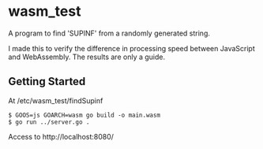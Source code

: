 # wasm_test

A program to find 'SUPINF' from a randomly generated string.

I made this to verify the difference in processing speed between JavaScript and WebAssembly. 
The results are only a guide.

## Getting Started
At /etc/wasm_test/findSupinf

```
$ GOOS=js GOARCH=wasm go build -o main.wasm
$ go run ../server.go .
```
Access to
http://localhost:8080/

